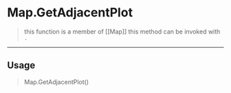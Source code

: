 # Map.GetAdjacentPlot
> this function is a member of [[Map]]
> this method can be invoked with `.`
-----
## Usage
> Map.GetAdjacentPlot()
